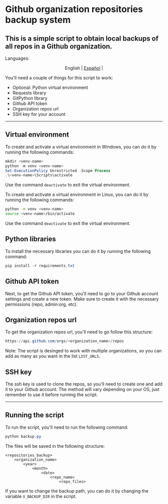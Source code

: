 # Github organization repositories backup system
This is a simple script to obtain local backups of all repos in a Github organization.
---
Languages:
<p align="center">
  <span>English</span> |
  <a href="https://github.com/brosas-espinosa/Repo_organizaztions_backup_system/blob/main/language/spanish/README.spanish.md">Español</a> |
</p>

You'll need a couple of things for this script to work:
- Optional: Python virtual environment
- Requests library
- GitPython library
- Github API token
- Organization repos url
- SSH key for your account
***
## Virtual environment
To create and activate a virtual environment in Windows, you can do it by running the following commands:
```powershell
mkdir <venv-name>
python -m venv <venv-name>
Set-ExecutionPolicy Unrestricted -Scope Process
.\<venv-name>\Scripts\activate
```
Use the command `deactivate` to exit the virtual environment.

To create and activate a virtual environment in Linux, you can do it by running the following commands:
```bash
python -m venv <venv-name>
source <venv-name>/bin/activate
```
Use the command `deactivate` to exit the virtual environment.
## Python libraries
To install the necessary libraries you can do it by running the following command:
```powershell
pip install -r requirements.txt
```
## Github API token
Next, to get the Github API token, you'll need to go to your Github account settings and create a new token. Make sure to create it with the necessary permissions (repo, admin:org, etc).
## Organization repos url
To get the organization repos url, you'll need to go follow this structure:
```powershell
https://api.github.com/orgs/<organization_name>/repos
```
Note: The script is desinged to work with multiple organizations, so you can add as many as you want in the list `LIST_URLS`.
## SSH key
The ssh key is used to clone the repos, so you'll need to create one and add it to your Github account. The method will vary depending on your OS, just remember to use it before running the script.
***
## Running the script
To run the script, you'll need to run the following command:
```powershell
python backup.py
```

The files will be saved in the following structure:
```
<repositories_backup>
    <organization_name>
        <year>
            <month>
                <date>
                    <repo_name>
                        <repo_files>
```
If you want to change the backup path, you can do it by changing the variable `V_BACKUP_DIR` in the script.

